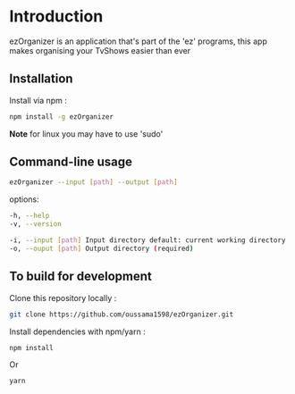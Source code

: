 # Introduction

ezOrganizer is an application that's part of the 'ez' programs, this app makes organising your TvShows easier than ever

## Installation

Install via npm :

``` bash
npm install -g ezOrganizer
```

**Note** for linux you may have to use 'sudo'

## Command-line usage

``` bash
ezOrganizer --input [path] --output [path]
```

options:

``` bash
-h, --help
-v, --version

-i, --input [path] Input directory default: current working directory
-o, --ouput [path] Output directory (required)
```

## To build for development

Clone this repository locally :

``` bash
git clone https://github.com/oussama1598/ezOrganizer.git
```

Install dependencies with npm/yarn :

``` bash
npm install
```

Or

``` bash
yarn
```
